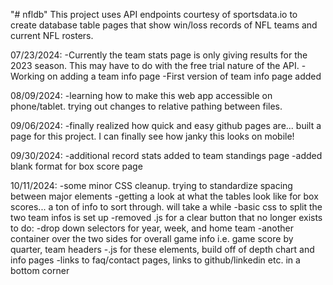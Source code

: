 "# nfldb"
This project uses API endpoints courtesy of sportsdata.io to create database table pages that show win/loss records of NFL teams and current NFL rosters.

07/23/2024:
-Currently the team stats page is only giving results for the 2023 season. This may have to do with the free trial nature of the API.
-Working on adding a team info page
-First version of team info page added

08/09/2024:
-learning how to make this web app accessible on phone/tablet. trying out changes to relative pathing between files.

09/06/2024:
-finally realized how quick and easy github pages are... built a page for this project. I can finally see how janky this looks on mobile!

09/30/2024:
-additional record stats added to team standings page
-added blank format for box score page

10/11/2024:
-some minor CSS cleanup. trying to standardize spacing between major elements
-getting a look at what the tables look like for box scores... a ton of info to sort through. will take a while
-basic css to split the two team infos is set up
-removed .js for a clear button that no longer exists
to do:
-drop down selectors for year, week, and home team
-another container over the two sides for overall game info i.e. game score by quarter, team headers
-.js for these elements, build off of depth chart and info pages
-links to faq/contact pages, links to github/linkedin etc. in a bottom corner
